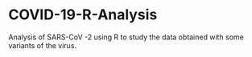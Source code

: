 # COVID-19-R-Analysis
Analysis of SARS-CoV -2 using R to study the data obtained with some variants of the virus.
